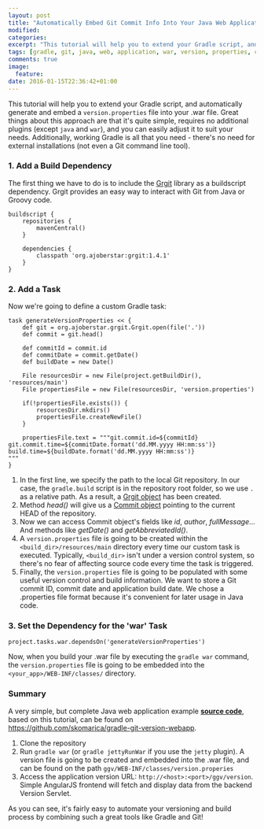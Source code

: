 ```yaml
---
layout: post
title: "Automatically Embed Git Commit Info Into Your Java Web Application by Using Gradle"
modified:
categories: 
excerpt: "This tutorial will help you to extend your Gradle script, and automatically generate and embed a version.properties file into your .war file."
tags: [gradle, git, java, web, application, war, version, properties, commit, id, revision]
comments: true
image:
  feature:
date: 2016-01-15T22:36:42+01:00
---
```


This tutorial will help you to extend your Gradle script, and automatically generate and embed a `version.properties` file into your .war file. Great things about this approach are that it's quite simple, requires no additional plugins (except `java` and `war`), and you can easily adjust it to suit your needs. Additionally, working Gradle is all that you need - there's no need for external installations (not even a Git command line tool).

### 1. Add a Build Dependency

The first thing we have to do is to include the [Grgit](https://github.com/ajoberstar/grgit) library as a buildscript dependency. Grgit provides an easy way to interact with Git from Java or Groovy code.

```
buildscript {
    repositories {
        mavenCentral()
    }

    dependencies {
        classpath 'org.ajoberstar:grgit:1.4.1'
    }
}
```

### 2. Add a Task

Now we're going to define a custom Gradle task:

```
task generateVersionProperties << {
    def git = org.ajoberstar.grgit.Grgit.open(file('.'))
    def commit = git.head()
    
    def commitId = commit.id
    def commitDate = commit.getDate()
    def buildDate = new Date()

    File resourcesDir = new File(project.getBuildDir(), 'resources/main')
    File propertiesFile = new File(resourcesDir, 'version.properties')

    if(!propertiesFile.exists()) {
        resourcesDir.mkdirs()
        propertiesFile.createNewFile()
    }
    
    propertiesFile.text = """git.commit.id=${commitId}
git.commit.time=${commitDate.format('dd.MM.yyyy HH:mm:ss')}
build.time=${buildDate.format('dd.MM.yyyy HH:mm:ss')}
"""
}
```

1. In the first line, we specify the path to the local Git repository. In our case, the `gradle.build` script is in the repository root folder, so we use `.` as a relative path. As a result, a [Grgit object](https://github.com/ajoberstar/grgit/blob/master/src/main/groovy/org/ajoberstar/grgit/Grgit.groovy) has been created.
2. Method _head()_ will give us a [Commit object](https://github.com/ajoberstar/grgit/blob/master/src/main/groovy/org/ajoberstar/grgit/Commit.groovy) pointing to the current HEAD of the repository.
3. Now we can access Commit object's fields like _id_, _author_, _fullMessage_... And methods like _getDate()_ and _getAbbreviatedId()_.
4. A `version.properties` file is going to be created within the `<build_dir>/resources/main` directory every time our custom task is executed. Typically, `<build_dir>` isn't under a version control system, so there's no fear of affecting source code every time the task is triggered.
5. Finally, the `version.properties` file is going to be populated with some useful version control and build information. We want to store a Git commit ID, commit date and application build date. We chose a .properties file format because it's convenient for later usage in Java code.

### 3. Set the Dependency for the 'war' Task

```
project.tasks.war.dependsOn('generateVersionProperties')
```
Now, when you build your .war file by executing the `gradle war` command, the `version.properties` file is going to be embedded into the `<your_app>/WEB-INF/classes/` directory.

### Summary

A very simple, but complete Java web application example **[source code](https://github.com/skomarica/gradle-git-version-webapp)**, based on this tutorial, can be found on https://github.com/skomarica/gradle-git-version-webapp.

1. Clone the repository
2. Run `gradle war` (or `gradle jettyRunWar` if you use the `jetty` plugin). A version file is going to be created and embedded into the .war file, and can be found on the path `ggv/WEB-INF/classes/version.properies`
3. Access the application version URL: `http://<host>:<port>/ggv/version`. Simple AngularJS frontend will fetch and display data from the backend Version Servlet.

As you can see, it's fairly easy to automate your versioning and build process by combining such a great tools like Gradle and Git!
